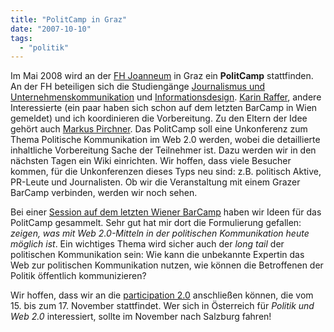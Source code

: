 ```yaml
---
title: "PolitCamp in Graz"
date: "2007-10-10"
tags: 
  - "politik"
---
```


Im Mai 2008 wird an der [FH Joanneum](http://www.fh-joanneum.at) in Graz ein **PolitCamp** stattfinden. An der FH beteiligen sich die Studiengänge [Journalismus und Unternehmenskommunikation](http://www.fh-joanneum.at/aw/home/Studienangebot/fachbereich_internationale_wirtschaft/~czf/juk/?lan=de) und [Informationsdesign](http://informations-design.fh-joanneum.at/). [Karin Raffer](http://www.fh-joanneum.at/aw/home/Studienangebot/fachbereich_internationale_wirtschaft/juk/Menschen/AbsolventInnen/~bbqd/Abschlussarbeiten-Details_juk/?arbid=4295628314&arbtyp=Dipl%2E%2DArbeit&lan=en), andere Interessierte (ein paar haben sich schon auf dem letzten BarCamp in Wien gemeldet) und ich koordinieren die Vorbereitung. Zu den Eltern der Idee gehört auch [Markus Pirchner](http://www.virtualbites.at/). Das PolitCamp soll eine Unkonferenz zum Thema Politische Kommunikation im Web 2.0 werden, wobei die detaillierte inhaltliche Vorbereitung Sache der Teilnehmer ist. Dazu werden wir in den nächsten Tagen ein Wiki einrichten. Wir hoffen, dass viele Besucher kommen, für die Unkonferenzen dieses Typs neu sind: z.B. politisch Aktive, PR-Leute und Journalisten. Ob wir die Veranstaltung mit einem Grazer BarCamp verbinden, werden wir noch sehen.

Bei einer [Session auf dem letzten Wiener BarCamp](http://www.barcamp.at/Bloggen_und_Politik) haben wir Ideen für das PolitCamp gesammelt. Sehr gut hat mir dort die Formulierung gefallen: _zeigen, was mit Web 2.0-Mitteln in der politischen Kommunikation heute möglich ist_. Ein wichtiges Thema wird sicher auch der _long tail_ der politischen Kommunikation sein: Wie kann die unbekannte Expertin das Web zur politischen Kommunikation nutzen, wie können die Betroffenen der Politik öffentlich kommunizieren?

Wir hoffen, dass wir an die [participation 2.0](http://www.civilmedia.eu/?page_id=54) anschließen können, die vom 15. bis zum 17. November stattfindet. Wer sich in Österreich für _Politik und Web 2.0_ interessiert, sollte im November nach Salzburg fahren!
